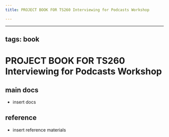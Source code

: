 ```yaml
---
title: PROJECT BOOK FOR TS260 Interviewing for Podcasts Workshop

---
```



---
tags: book
---

PROJECT BOOK FOR TS260 Interviewing for Podcasts Workshop
===

main docs
---

- insert docs

reference
---

- insert reference materials

